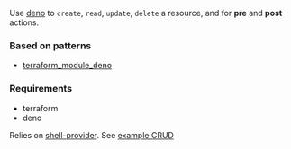 Use [deno](http://deno.land/) to `create`, `read`, `update`, `delete` a resource, and for **pre** and **post** actions.

### Based on patterns
- [terraform_module_deno](../terraform_module_deno)

### Requirements
- terraform
- deno

Relies on [shell-provider](https://github.com/scottwinkler/terraform-provider-shell). See [example CRUD](./provisioners/provisioner/example.ts)